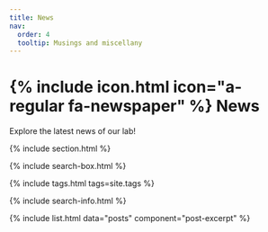 ```yaml
---
title: News
nav:
  order: 4
  tooltip: Musings and miscellany
---
```


# {% include icon.html icon="a-regular fa-newspaper" %} News

Explore the latest news of our lab!

{% include section.html %}

{% include search-box.html %}

{% include tags.html tags=site.tags %}

{% include search-info.html %}

{% include list.html data="posts" component="post-excerpt" %}
